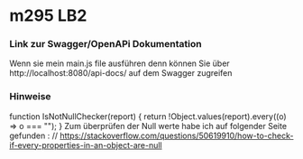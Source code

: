 # m295 LB2

### Link zur Swagger/OpenAPi Dokumentation
Wenn sie mein main.js file ausführen denn können Sie über http://localhost:8080/api-docs/ auf dem Swagger zugreifen

### Hinweise
function IsNotNullChecker(report) {
    return !Object.values(report).every((o) => o === "");
}
Zum überprüfen der Null werte habe ich auf folgender Seite gefunden : 
// https://stackoverflow.com/questions/50619910/how-to-check-if-every-properties-in-an-object-are-null
